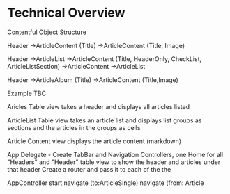 #  Technical Overview

Contentful Object Structure

Header
->ArticleContent (Title)
->ArticleContent (Title, Image)

Header
->ArticleList
        ->ArticleContent (Title, HeaderOnly, CheckList, ArticleListSection)
        ->ArticleContent
        ->ArticleList
        
Header
->ArticleAlbum (Title)
    ->ArticleContent (Title,Image)
    
Example TBC

    
Aricles Table view
takes a header and displays all articles listed

ArticleList Table view
takes an article list and displays list groups as sections and the articles in the groups as cells

Article Content view
displays the article content (markdown)


App Delegate -
    Create TabBar and Navigation Controllers, one Home for all "Headers" and "Header" table view to show the header and articles under that header
    Create a router and pass it to each of the  the 

AppController
start 
navigate (to:ArticleSingle)
navigate (from: Article
    

